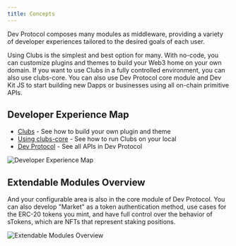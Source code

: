 ```yaml
---
title: Concepts
---
```


Dev Protocol composes many modules as middleware, providing a variety of developer experiences tailored to the desired goals of each user.

Using Clubs is the simplest and best option for many. With no-code, you can customize plugins and themes to build your Web3 home on your own domain. If you want to use Clubs in a fully controlled environment, you can also use clubs-core. You can also use Dev Protocol core module and Dev Kit JS to start building new Dapps or businesses using all on-chain primitive APIs.

## Developer Experience Map

- [Clubs](../clubs/) - See how to build your own plugin and theme
- [Using clubs-core](../clubs/basics/clubs.md) - See how to run Clubs on your local
- [Dev Protocol](../protocol/) - See all APIs in Dev Protocol

![Developer Experience Map](/img/concepts/developer-experience-map.png)

## Extendable Modules Overview

And your configurable area is also in the core module of Dev Protocol. You can also develop "Market" as a token authentication method, use cases for the ERC-20 tokens you mint, and have full control over the behavior of sTokens, which are NFTs that represent staking positions.

![Extendable Modules Overview](/img/concepts/extendable-modules-overview.png)
